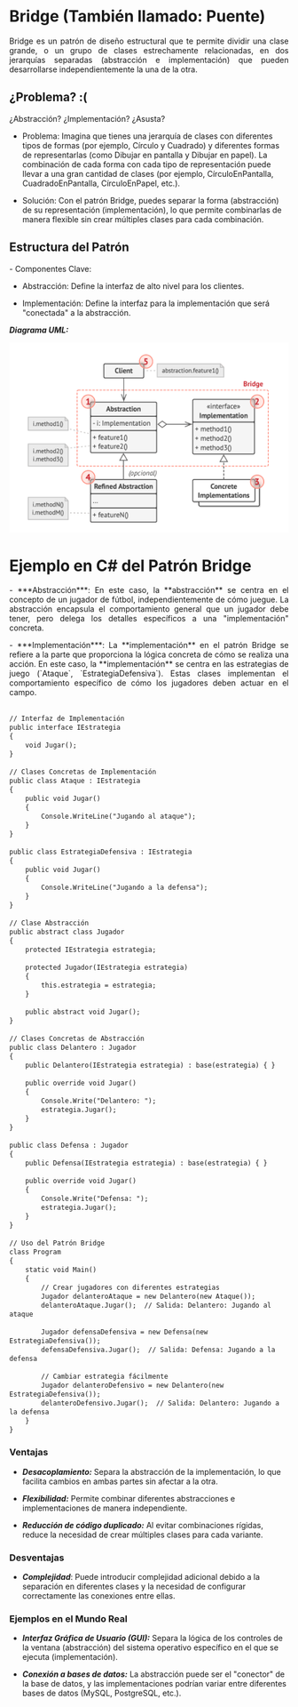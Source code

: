 # Bridge (También llamado: Puente)

<p align="justify">
Bridge es un patrón de diseño estructural que te permite dividir una clase grande, o un grupo de clases estrechamente relacionadas, en dos jerarquías separadas (abstracción e implementación) que pueden desarrollarse independientemente la una de la otra.
</p>

## ¿Problema? :(
<p align="justify">
¿Abstracción? ¿Implementación? ¿Asusta?
</p>

<p align="justify">

-   Problema: Imagina que tienes una jerarquía de clases con diferentes tipos de formas (por ejemplo, Círculo y Cuadrado) y diferentes formas de representarlas (como Dibujar en pantalla y Dibujar en papel). La combinación de cada forma con cada tipo de representación puede llevar a una gran cantidad de clases (por ejemplo, CírculoEnPantalla, CuadradoEnPantalla, CírculoEnPapel, etc.).
    
-   Solución: Con el patrón Bridge, puedes separar la forma (abstracción) de su representación (implementación), lo que permite combinarlas de manera flexible sin crear múltiples clases para cada combinación.
</p>

## Estructura del Patrón

<p align="justify">
-   Componentes Clave:
    

-   Abstracción: Define la interfaz de alto nivel para los clientes.
    
-   Implementación: Define la interfaz para la implementación que será "conectada" a la abstracción.
    

***Diagrama UML:***

![UML de la estructura](Imagenes/UML.PNG)

</p>

#  Ejemplo en C# del Patrón Bridge
<p align="justify">
-  ***Abstracción***: En este caso, la **abstracción** se centra en el concepto de un jugador de fútbol, independientemente de cómo juegue. La abstracción encapsula el comportamiento general que un jugador debe tener, pero delega los detalles específicos a una "implementación" concreta.
 </p>
 
 <p align="justify">
-  ***Implementación***: La **implementación** en el patrón Bridge se refiere a la parte que proporciona la lógica concreta de cómo se realiza una acción. En este caso, la **implementación** se centra en las estrategias de juego (`Ataque`, `EstrategiaDefensiva`). Estas clases implementan el comportamiento específico de cómo los jugadores deben actuar en el campo.
</p>

```using System;

// Interfaz de Implementación
public interface IEstrategia
{
    void Jugar();
}

// Clases Concretas de Implementación
public class Ataque : IEstrategia
{
    public void Jugar()
    {
        Console.WriteLine("Jugando al ataque");
    }
}

public class EstrategiaDefensiva : IEstrategia
{
    public void Jugar()
    {
        Console.WriteLine("Jugando a la defensa");
    }
}

// Clase Abstracción
public abstract class Jugador
{
    protected IEstrategia estrategia;

    protected Jugador(IEstrategia estrategia)
    {
        this.estrategia = estrategia;
    }

    public abstract void Jugar();
}

// Clases Concretas de Abstracción
public class Delantero : Jugador
{
    public Delantero(IEstrategia estrategia) : base(estrategia) { }

    public override void Jugar()
    {
        Console.Write("Delantero: ");
        estrategia.Jugar();
    }
}

public class Defensa : Jugador
{
    public Defensa(IEstrategia estrategia) : base(estrategia) { }

    public override void Jugar()
    {
        Console.Write("Defensa: ");
        estrategia.Jugar();
    }
}

// Uso del Patrón Bridge
class Program
{
    static void Main()
    {
        // Crear jugadores con diferentes estrategias
        Jugador delanteroAtaque = new Delantero(new Ataque());
        delanteroAtaque.Jugar();  // Salida: Delantero: Jugando al ataque

        Jugador defensaDefensiva = new Defensa(new EstrategiaDefensiva());
        defensaDefensiva.Jugar();  // Salida: Defensa: Jugando a la defensa

        // Cambiar estrategia fácilmente
        Jugador delanteroDefensivo = new Delantero(new EstrategiaDefensiva());
        delanteroDefensivo.Jugar();  // Salida: Delantero: Jugando a la defensa
    }
}
```


### Ventajas

-   ***Desacoplamiento:*** Separa la abstracción de la implementación, lo que facilita cambios en ambas partes sin afectar a la otra.
    
-   ***Flexibilidad:*** Permite combinar diferentes abstracciones e implementaciones de manera independiente.
    
-   ***Reducción de código duplicado:*** Al evitar combinaciones rígidas, reduce la necesidad de crear múltiples clases para cada variante.
    

### Desventajas

-   ***Complejidad***: Puede introducir complejidad adicional debido a la separación en diferentes clases y la necesidad de configurar correctamente las conexiones entre ellas.
    

### Ejemplos en el Mundo Real

-   ***Interfaz Gráfica de Usuario (GUI):*** Separa la lógica de los controles de la ventana (abstracción) del sistema operativo específico en el que se ejecuta (implementación).
    

- ***Conexión a bases de datos:*** La abstracción puede ser el "conector" de la base de datos, y las implementaciones podrían variar entre diferentes bases de datos (MySQL, PostgreSQL, etc.).
